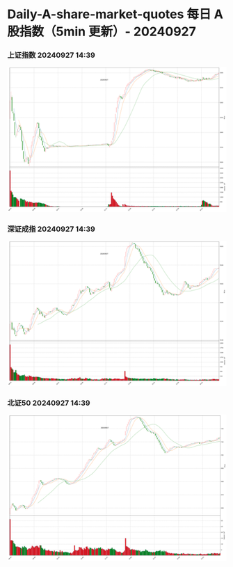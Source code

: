 
# Daily-A-share-market-quotes 每日 A 股指数（5min 更新）- 20240927

### 上证指数 20240927 14:39
![](./fig/2024/9/20240927-sh000001.png)

### 深证成指 20240927 14:39
![](./fig/2024/9/20240927-sz399001.png)

### 北证50 20240927 14:39
![](./fig/2024/9/20240927-bj899050.png)
